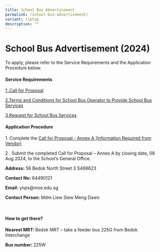 ```yaml
---
title: School Bus Advertisement
permalink: /school-bus-advertisement/
variant: tiptap
description: ""
---
```

<h1><strong>School Bus Advertisement (2024)</strong></h1>
<p></p>
<p>To apply, please refer to the Service Requirements and the Application
Procedure below.</p>
<p></p>
<h4><strong>Service Requirements</strong></h4>
<p><a href="/files/Call_for_Proposals__For_Single_Bus_Service_.pdf" rel="noopener noreferrer nofollow" target="_blank">1 .Call for Proposal</a>
</p>
<p><a href="/files/T_C_for_School_Bus_Operator_to_Provide_School_Bus_Services__For_Single_Bus_Service_.pdf" rel="noopener noreferrer nofollow" target="_blank">2.Terms and Conditions for School Bus Operator to Provide School Bus Services</a>
</p>
<p><a href="/files/Request_for_School_Bus_Service_and_T_C_Governing_the_Requests_for_Services___For_Single_Bus_Service_.pdf" rel="noopener noreferrer nofollow" target="_blank">3.Request for School Bus Services</a>
</p>
<p></p>
<h4><strong>Application Procedure</strong></h4>
<p>1. Complete the <a href="/files/Information_from_Vendor__For_Single_Bus_Service_.pdf" rel="noopener noreferrer nofollow" target="_blank">Call for Proposal - Annex A (Information Required from Vendor)</a>
</p>
<p>2 . Submit the completed Call for Proposal – Annex A by closing date,
08 Aug 2024, to the School’s General Office.</p>
<p></p>
<p><strong>Address:</strong> 56 Bedok North Street 3 S469623</p>
<p><strong>Contact No:</strong> 64490121</p>
<p><strong>Email:</strong>  <a rel="noopener noreferrer nofollow" target="_blank">ynps@moe.edu.sg</a>
</p>
<p><strong>Contact Person:</strong> Mdm Liew Siew Meng Dawn</p>
<p>&nbsp;</p>
<h4><strong>How to get there?</strong></h4>
<p><strong>Nearest MRT: </strong>Bedok MRT – take a feeder bus 225G from
Bedok Interchange</p>
<p><strong>Bus number: </strong>225W</p>
<p></p>